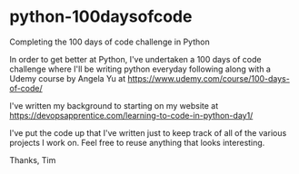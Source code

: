 # python-100daysofcode
Completing the 100 days of code challenge in Python

In order to get better at Python, I've undertaken a 100 days of code challenge where I'll be writing python everyday following along with a Udemy course by Angela Yu at https://www.udemy.com/course/100-days-of-code/

I've written my background to starting on my website at https://devopsapprentice.com/learning-to-code-in-python-day1/

I've put the code up that I've written just to keep track of all of the various projects I work on. Feel free to reuse anything that looks interesting.

Thanks,
Tim
